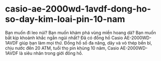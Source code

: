 # casio-ae-2000wd-1avdf-dong-ho-so-day-kim-loai-pin-10-nam
Bạn muốn đi leo núi? Bạn muốn khám phá vùng miền hoang dã? Bạn muốn bắt kịp khoảnh khắc ngắn ngủi nhất? Đã có đồng hồ Casio AE-2000WD-1AVDF giúp bạn làm mọi thứ. Đồng hồ số đa năng, dây và vỏ thép bền bỉ, chịu nước đến 20 ATM, tuổi thọ pin khủng 10 năm, Casio AE-2000WD-1AVDF là siêu nhân trong giới đồng hồ.
